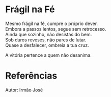 # Frágil na Fé

Mesmo frágil na fé, cumpre o próprio dever.  
Embora a passos lentos, segue sem retrocesso.  
Ainda que sozinho, não desistas do bem.  
Sob duros reveses, não pares de lutar.  
Quase a desfalecer, ombreia a tua cruz.  
  
A vitória pertence a quem não desanima.  

# Referências
Autor: Irmão José
